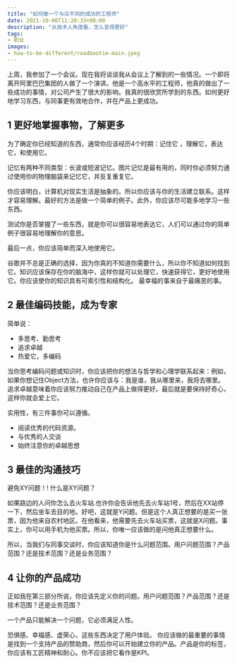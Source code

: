```yaml
---
title: "如何做一个与众不同的成功的工程师"
date: 2021-10-06T11:20:33+08:00
description: "从技术人角度看，怎么变得更好"
tags:
- 职业
images:
- how-to-be-different/roadbootie-main.jpeg
---
```


上周，我参加了一个会议。现在我将谈谈我从会议上了解到的一些情况。一个即将离开阿里巴巴集团的人做了一个演讲。他是一个高水平的工程师，他真的做出了一些成功的事情，对公司产生了很大的影响。我真的很欣赏所学到的东西。如何更好地学习东西，与同事更有效地合作，并在产品上更成功。

## 1 更好地掌握事物，了解更多

为了确定你已经知道的东西，通常你应该经历4个时期：记住它 ，理解它，表达它，和使用它。 

记忆有两种不同类型：长波或短波记忆。图片记忆是最有用的，同时你必须努力通过使用你的物理脑袋来记忆它，并反复重复它。 

你应该明白，计算机对现实生活是抽象的。所以你应该与你的生活建立联系。这样才容易理解。最好的方法是做一个简单的例子。此外，你应该尽可能多地学习一些东西。 

测试你是否掌握了一些东西，就是你可以很容易地表达它，人们可以通过你的简单例子很容易地理解你的意思。 

最后一点，你应该简单而深入地使用它。 

谷歌并不总是正确的选择，因为你真的不知道你需要什么，所以你不知道如何找到它。知识应该保存在你的脑海中，这样你就可以处理它，快速获得它，更好地使用它。你应该使你的知识具有可索引性和结构化。
最幸福的事来自于最痛苦的事。

## 2 最佳编码技能，成为专家

简单说：
+ 多思考、勤思考
+ 追求卓越
+ 热爱它，多编码

当你思考编码问题或知识时，你应该把你的想法与哲学和心理学联系起来：例如，如果你想记住Object方法，也许你应该与：我是谁，我从哪里来，我将去哪里。追求卓越意味着你应该努力推动自己在产品上做得更好。最后就是要保持好奇心，这样你就会爱上它。 
  
实用性，有三件事你可以遵循。
  
* 阅读优秀的代码资源。
* 与优秀的人交谈
* 始终注意你的卓越思想

## 3 最佳的沟通技巧

避免XY问题！! 什么是XY问题？ 

如果路边的人问你怎么去火车站.也许你会告诉他先去火车站1号，然后在XX站停一下，然后坐车去目的地。好吧，这就是Y问题。但是这个人真正想要的是买一张票，因为他来自农村地区。在他看来，他需要先去火车站买票，这就是X问题。事实上，你可以用手机为他买票。所以，你唯一应该做的是问他真正想要什么。 

所以，当我们与同事交谈时，你应该知道你是什么问题范围。用户问题范围？产品范围？还是技术范围？还是业务范围？

## 4 让你的产品成功

正如我在第三部分所说，你应该先定义你的问题。用户问题范围？产品范围？还是技术范围？还是业务范围？

一个产品只能解决一个问题，它必须满足人性。 

恐惧感、幸福感、虚荣心，这些东西决定了用户体验。
你应该做的最重要的事情是找到一个支持产品的赞助商，然后你可以开始建立你的产品。产品是你的标签，你应该有工匠精神和耐心。你不应该把它看作是KPI。

